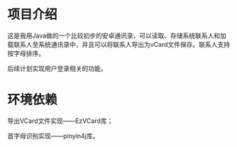 # 项目介绍
这是我用Java做的一个比较初步的安卓通讯录，可以读取、存储系统联系人和加载联系人至系统通讯录中，并且可以将联系人导出为vCard文件保存。联系人支持按字母排序。

后续计划实现用户登录相关的功能。

# 环境依赖
导出VCard文件实现——EzVCard库；

首字母识别实现——pinyin4j库。
